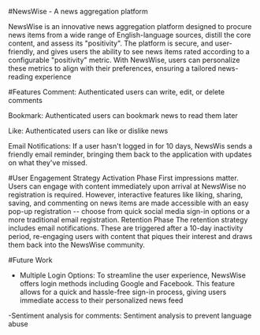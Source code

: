 #NewsWise - A news aggregation platform

NewsWise is an innovative news aggregation platform designed to procure news items from
a wide range of English-language sources, distill the core content, and assess its "positivity". 
The platform is secure, and user-friendly, and gives users the ability to see news items rated according 
to a configurable "positivity" metric. With NewsWise, users can personalize these metrics to align with
their preferences, ensuring a tailored news-reading experience

#Features
Comment: Authenticated users can write, edit, or delete comments

Bookmark: Authenticated users can bookmark news to read them later

Like: Authenticated users can like or dislike news

Email Notifications: If a user hasn't logged in for 10 days, NewsWis sends a friendly email reminder, bringing them back to the application with updates on 
what they've missed.

#User Engagement Strategy
Activation Phase First impressions matter. Users can engage with content immediately upon arrival at NewsWise 
no registration is required. However, interactive features like liking, sharing, saving, and commenting on news 
items are made accessible with an easy pop-up registration -- choose from quick social media sign-in options or 
a more traditional email registration.
Retention Phase The retention strategy includes email notifications. These are triggered after a 10-day inactivity 
period, re-engaging users with content that piques their interest and draws them back into the NewsWise community.


#Future Work

- Multiple Login Options: To streamline the user experience, NewsWise offers login methods
including Google and Facebook. This feature allows for a quick and hassle-free sign-in process, 
giving users immediate access to their personalized news feed

-Sentiment analysis for comments: Sentiment analysis to prevent language abuse
